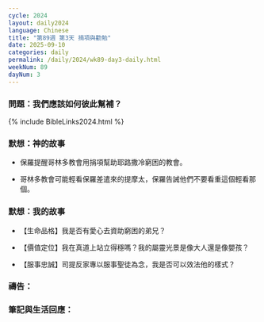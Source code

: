 ```yaml
---
cycle: 2024
layout: daily2024
language: Chinese
title: "第89週 第3天 捐項與勸勉"
date: 2025-09-10
categories: daily
permalink: /daily/2024/wk89-day3-daily.html
weekNum: 89
dayNum: 3
---
```


### 問題：我們應該如何彼此幫補？

{% include BibleLinks2024.html %}

### 默想：神的故事 
+ 保羅提醒哥林多教會用捐項幫助耶路撒冷窮困的教會。

+ 哥林多教會可能輕看保羅差遣來的提摩太，保羅告誡他們不要看重這個輕看那個。

### 默想：我的故事
+ 【生命品格】我是否有愛心去資助窮困的弟兄？

+ 【價值定位】我在真道上站立得穩嗎？我的屬靈光景是像大人還是像嬰孩？

+ 【服事忠誠】司提反家專以服事聖徒為念，我是否可以效法他的樣式？

### 禱告：

### 筆記與生活回應：
